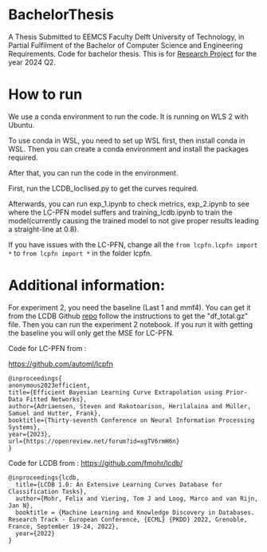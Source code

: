 # BachelorThesis
A Thesis Submitted to EEMCS Faculty Delft University of Technology, in Partial Fulfilment of the Bachelor of Computer Science and Engineering Requirements. Code for bachelor thesis. 
This is for [Research Project](https://github.com/TU-Delft-CSE/Research-Project.git) for the year 2024 Q2.


# How to run
We use a conda environment to run the code. It is running on WLS 2 with Ubuntu.

To use conda in WSL, you need to set up WSL first, then install conda in WSL. Then you can create a conda environment and install the packages required.

After that, you can run the code in the environment.

First, run the LCDB_loclised.py to get the curves required.

Afterwards, you can run exp_1.ipynb to check metrics, exp_2.ipynb to see where the LC-PFN model suffers and training_lcdb.ipynb to train the model(currently causing the trained model to not give proper results leading a straight-line at 0.8).

If you have issues with the LC-PFN, change all the `from lcpfn.lcpfn import *` to `from lcpfn import *` in the folder lcpfn.

# Additional information:

For experiment 2, you need the baseline (Last 1 and mmf4). You can get it from the LCDB Github [repo](https://github.com/fmohr/lcdb/blob/main/publications/2022-ecml/analysis/3b%20-%20analysis%20of%20curve%20fits.ipynb)
follow the instructions to get the "df_total.gz" file. Then you can run the experiment 2 notebook. If you run it with getting the baseline you will only get the MSE for LC-PFN.

Code for LC-PFN from :

https://github.com/automl/lcpfn

```
@inproceedings{
anonymous2023efficient,
title={Efficient Bayesian Learning Curve Extrapolation using Prior-Data Fitted Networks},
author={Adriaensen, Steven and Rakotoarison, Herilalaina and Müller, Samuel and Hutter, Frank},
booktitle={Thirty-seventh Conference on Neural Information Processing Systems},
year={2023},
url={https://openreview.net/forum?id=xgTV6rmH6n}
}
```

Code for LCDB from :
https://github.com/fmohr/lcdb/
```
@inproceedings{lcdb,
  title={LCDB 1.0: An Extensive Learning Curves Database for Classification Tasks},
  author={Mohr, Felix and Viering, Tom J and Loog, Marco and van Rijn, Jan N},
  booktitle = {Machine Learning and Knowledge Discovery in Databases. Research Track - European Conference, {ECML} {PKDD} 2022, Grenoble, France, September 19-24, 2022},
  year={2022}
}
```
